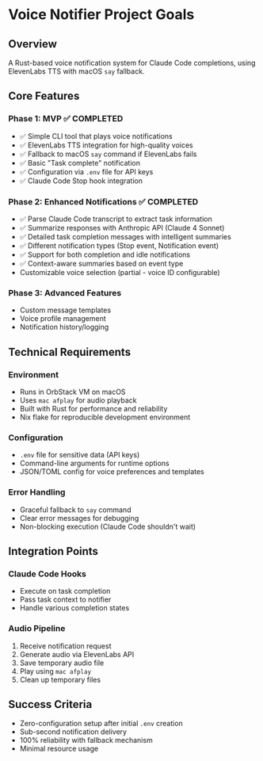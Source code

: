 # Voice Notifier Project Goals

## Overview
A Rust-based voice notification system for Claude Code completions, using ElevenLabs TTS with macOS `say` fallback.

## Core Features

### Phase 1: MVP ✅ COMPLETED
- ✅ Simple CLI tool that plays voice notifications
- ✅ ElevenLabs TTS integration for high-quality voices
- ✅ Fallback to macOS `say` command if ElevenLabs fails
- ✅ Basic "Task complete" notification
- ✅ Configuration via `.env` file for API keys
- ✅ Claude Code Stop hook integration

### Phase 2: Enhanced Notifications ✅ COMPLETED
- ✅ Parse Claude Code transcript to extract task information
- ✅ Summarize responses with Anthropic API (Claude 4 Sonnet)
- ✅ Detailed task completion messages with intelligent summaries
- ✅ Different notification types (Stop event, Notification event)
- ✅ Support for both completion and idle notifications
- ✅ Context-aware summaries based on event type
- Customizable voice selection (partial - voice ID configurable)

### Phase 3: Advanced Features
- Custom message templates
- Voice profile management
- Notification history/logging

## Technical Requirements

### Environment
- Runs in OrbStack VM on macOS
- Uses `mac afplay` for audio playback
- Built with Rust for performance and reliability
- Nix flake for reproducible development environment

### Configuration
- `.env` file for sensitive data (API keys)
- Command-line arguments for runtime options
- JSON/TOML config for voice preferences and templates

### Error Handling
- Graceful fallback to `say` command
- Clear error messages for debugging
- Non-blocking execution (Claude Code shouldn't wait)

## Integration Points

### Claude Code Hooks
- Execute on task completion
- Pass task context to notifier
- Handle various completion states

### Audio Pipeline
1. Receive notification request
2. Generate audio via ElevenLabs API
3. Save temporary audio file
4. Play using `mac afplay`
5. Clean up temporary files

## Success Criteria
- Zero-configuration setup after initial `.env` creation
- Sub-second notification delivery
- 100% reliability with fallback mechanism
- Minimal resource usage